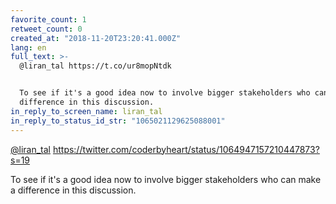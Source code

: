 ```yaml
---
favorite_count: 1
retweet_count: 0
created_at: "2018-11-20T23:20:41.000Z"
lang: en
full_text: >-
  @liran_tal https://t.co/ur8mopNtdk


  To see if it's a good idea now to involve bigger stakeholders who can make a
  difference in this discussion.
in_reply_to_screen_name: liran_tal
in_reply_to_status_id_str: "1065021129625088001"
---
```


[@liran_tal](https://twitter.com/liran_tal)
<https://twitter.com/coderbyheart/status/1064947157210447873?s=19>

To see if it's a good idea now to involve bigger stakeholders who can make a
difference in this discussion.
